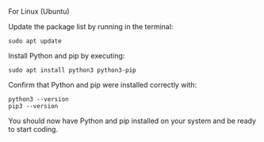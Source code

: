 For Linux (Ubuntu)


Update the package list by running in the terminal:
```
sudo apt update
```


Install Python and pip by executing:
```
sudo apt install python3 python3-pip
```


Confirm that Python and pip were installed correctly with:
```
python3 --version
pip3 --version
```


You should now have Python and pip installed on your system and be ready to start coding.
